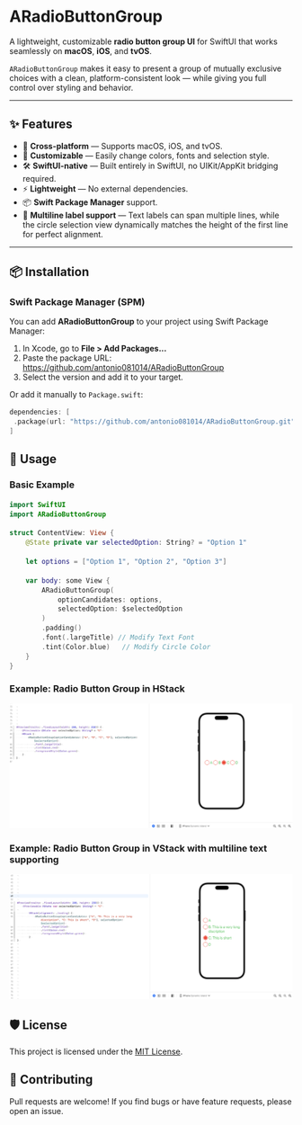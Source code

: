 # ARadioButtonGroup

A lightweight, customizable **radio button group UI** for SwiftUI that works seamlessly on **macOS**, **iOS**, and **tvOS**.

`ARadioButtonGroup` makes it easy to present a group of mutually exclusive choices with a clean, platform-consistent look — while giving you full control over styling and behavior.

---

## ✨ Features

- 🎯 **Cross-platform** — Supports macOS, iOS, and tvOS.
- 🎨 **Customizable** — Easily change colors, fonts and selection style.
- 🛠 **SwiftUI-native** — Built entirely in SwiftUI, no UIKit/AppKit bridging required.
- ⚡ **Lightweight** — No external dependencies.
- 📦 **Swift Package Manager** support.
- 📝 **Multiline label support** — Text labels can span multiple lines, while the circle selection view dynamically matches the height of the first line for perfect alignment.

---

## 📦 Installation

### Swift Package Manager (SPM)
You can add **ARadioButtonGroup** to your project using Swift Package Manager:

1. In Xcode, go to **File > Add Packages...**
2. Paste the package URL: https://github.com/antonio081014/ARadioButtonGroup
3. Select the version and add it to your target.

Or add it manually to `Package.swift`:

```swift
dependencies: [
 .package(url: "https://github.com/antonio081014/ARadioButtonGroup.git", from: "1.3.0")
]
```

## 🚀 Usage

### Basic Example

```swift
import SwiftUI
import ARadioButtonGroup

struct ContentView: View {
    @State private var selectedOption: String? = "Option 1"

    let options = ["Option 1", "Option 2", "Option 3"]

    var body: some View {
        ARadioButtonGroup(
            optionCandidates: options,
            selectedOption: $selectedOption
        )
        .padding()
        .font(.largeTitle) // Modify Text Font
        .tint(Color.blue)   // Modify Circle Color
    }
}
```

### Example: Radio Button Group in HStack
![Radio Button Group in HStack](./Resources/HStackExample.png)

### Example: Radio Button Group in VStack with multiline text supporting
![Radio Button Group in VStack](./Resources/VStackExample.png)


## 🛡 License

This project is licensed under the [MIT License](./LICENSE).

## 🤝 Contributing

Pull requests are welcome!
If you find bugs or have feature requests, please open an issue.
